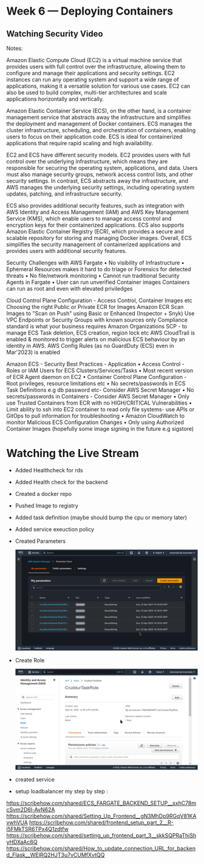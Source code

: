 # Week 6 — Deploying Containers

## Watching Security Video


Notes:

Amazon Elastic Compute Cloud (EC2) is a
virtual machine service that provides users with
full control over the infrastructure, allowing
them to configure and manage their
applications and security settings. EC2
instances can run any operating system and
support a wide range of applications, making it
a versatile solution for various use cases. EC2
can also be used to build complex, multi-tier
architectures and scale applications
horizontally and vertically.


Amazon Elastic Container Service (ECS), on the
other hand, is a container management service
that abstracts away the infrastructure and
simplifies the deployment and management of
Docker containers. ECS manages the cluster
infrastructure, scheduling, and orchestration of
containers, enabling users to focus on their
application code. ECS is ideal for containerized
applications that require rapid scaling and high
availability.


EC2 and ECS have different security models.
EC2 provides users with full control over the
underlying infrastructure, which means they
are responsible for securing the operating
system, applications, and data. Users must also
manage security groups, network access
control lists, and other security settings. In
contrast, ECS abstracts away the infrastructure,
and AWS manages the underlying security
settings, including operating system updates,
patching, and infrastructure security.


ECS also provides additional security features,
such as integration with AWS Identity and
Access Management (IAM) and AWS Key
Management Service (KMS), which enable
users to manage access control and encryption
keys for their containerized applications. ECS
also supports Amazon Elastic Container
Registry (ECR), which provides a secure and
scalable repository for storing and managing
Docker images. Overall, ECS simplifies the
security management of containerized
applications and provides users with additional
security features.

Security Challenges with AWS
Fargate
• No visibility of Infrastructure
• Ephemeral Resources makes it hard to do triage or
Forensics for detected threats
• No file/network monitoring
• Cannot run traditional Security Agents in Fargate
• User can run unverified Container images
Containers can run as root and even with elevated
priviledges


Cloud Control Plane Configuration - Access Control, Container Images etc
Choosing the right Public or Private ECR for Images
Amazon ECR Scan Images to "Scan on Push" using Basic or Enhanced
(Inspector + Snyk)
Use VPC Endpoints or Security Groups with known sources only
Compliance standard is what your business requires
Amazon Organizations SCP - to manage ECS Task deletion, ECS creation,
region lock etc
AWS CloudTrail is enabled & monitored to trigger alerts on malicious
ECS behaviour by an identity in AWS.
AWS Config Rules (as no GuardDuty (ECS) even in Mar'2023) is enabled


Amazon ECS - Security Best Practices - Application
• Access Control - Roles or IAM Users for ECS Clusters/Services/Tasks
• Most recent version of ECR Agent daemon on EC2
• Container Control Plane Configuration - Root privileges, resource
limitations etc
• No secrets/passwords in ECS Task Definitions e.g db password etc-
Consider AWS Secret Manager
• No secrets/passwords in Containers - Consider AWS Secret Manager
• Only use Trusted Containers from ECR with no HIGH/CRITICAL
Vulnerabilities
• Limit ability to ssh into EC2 container to read only file systems- use
APIs or GitOps to pull information for troubleshooting
• Amazon CloudWatch to monitor Malicious ECS Configuration Changes
• Only using Authorized Container Images (hopefully some image signing
in the future e.g sigstore)

# Watching the Live Stream

* Added Healthcheck for rds
* Added Health check for the backend
* Created a docker repo
* Pushed Image to registry
* Added task definition (maybe should bump the cpu or memory later)
* Added service exeuction policy
* Created Parameters
  
   ![](assets/week6/paramter_store.png)

* Create Role
   
   ![](assets/week6/createrole.png)

* created service
* setup loadbalancer
my step by step :


https://scribehow.com/shared/ECS_FARGATE_BACKEND_SETUP__sxhC78mcSvm2D6l-AvN62A
https://scribehow.com/shared/Setting_Up_Frontend__gN3MhDp9RGqV81KAvwhVUA
https://scribehow.com/shared/frontend_setup_part_2__R-l5FMkTSR6TPx4Q1zdtfw
https://scribehow.com/shared/setting_up_frontend_part_3__skkSQPRaThiShyHDXaAc6Q
https://scribehow.com/shared/How_to_update_connection_URL_for_backend_Flask__WElRQ2HJT3u7vCUMfXvtQQ
